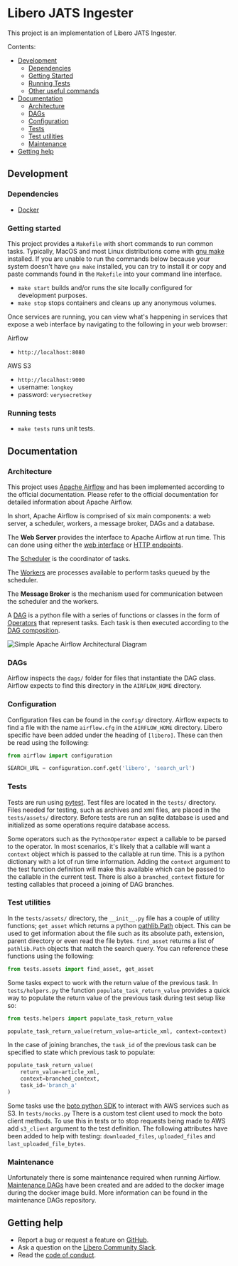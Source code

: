 # Libero JATS Ingester

This project is an implementation of Libero JATS Ingester.

Contents:
 - [Development](#development)
    - [Dependencies](#dependencies)
    - [Getting Started](#getting-started)
    - [Running Tests](#running-tests)
    - [Other useful commands](#other-useful-commands)
 - [Documentation](#documentation)
    - [Architecture](#architecture)
    - [DAGs](#dags)
    - [Configuration](#configuration)
    - [Tests](#tests)
    - [Test utilities](#test-utilities)
    - [Maintenance](#maintenance)
 - [Getting help](#getting-help)

## Development

### Dependencies

* [Docker](https://www.docker.com/)

### Getting started
This project provides a `Makefile` with short commands to run common tasks.
Typically, MacOS and most Linux distributions come with [gnu make](https://www.gnu.org/software/make/)
installed. If you are unable to run the commands below because your system doesn't 
have `gnu make` installed, you can try to install it or copy and paste commands
found in the `Makefile` into your command line interface.

* `make start` builds and/or runs the site locally configured for development purposes.
* `make stop` stops containers and cleans up any anonymous volumes.

Once services are running, you can view what's happening in services that expose
a web interface by navigating to the following in your web browser:
 
Airflow
 - `http://localhost:8080`
 
AWS S3
 - `http://localhost:9000`
 - username: `longkey`
 - password: `verysecretkey`
 
### Running tests

* `make tests` runs unit tests.

## Documentation

### Architecture

This project uses [Apache Airflow](https://airflow.apache.org/) and has been
implemented according to the official documentation. Please refer
to the official documentation for detailed information about Apache Airflow.

In short, Apache Airflow is comprised of six main components: a web server, 
a scheduler, workers, a message broker, DAGs and a database.

The **Web Server** provides the interface to Apache Airflow at run time. This 
can done using either the [web interface](https://airflow.apache.org/ui.html) 
or [HTTP endpoints](https://airflow.apache.org/api.html).

The [Scheduler](https://airflow.apache.org/scheduler.html) is the coordinator of
tasks.

The [Workers](https://docs.celeryproject.org/en/latest/userguide/workers.html) 
are processes available to perform tasks queued by the scheduler. 

The **Message Broker** is the mechanism used for communication between the 
scheduler and the workers.

A [DAG](https://airflow.apache.org/concepts.html#dags) is a python file with a
series of functions or classes in the form of 
[Operators](https://airflow.apache.org/concepts.html#operators) 
that represent tasks. Each task is then executed according to the 
[DAG composition](https://airflow.apache.org/concepts.html#bitshift-composition).

![Simple Apache Airflow Architectural Diagram](https://miro.medium.com/max/1140/1*u6duhZD2J_i1zZ0Txq26Cg.png)

### DAGs
Airflow inspects the `dags/` folder for files that instantiate the DAG class.
Airflow expects to find this directory in the `AIRFLOW_HOME` directory.

### Configuration
Configuration files can be found in the `config/` directory. Airflow expects to 
find a file with the name `airflow.cfg` in the `AIRFLOW_HOME` directory. Libero
specific have been added under the heading of `[libero]`. These can then be read
using the following:
```python
from airflow import configuration

SEARCH_URL = configuration.conf.get('libero', 'search_url')
```

### Tests
Tests are run using [pytest](https://pytest.org/en/latest/). Test files are 
located in the `tests/` directory. Files needed for testing, such as archives and 
xml files, are placed in the `tests/assets/` directory. Before tests are run an
sqlite database is used and initialized as some operations require database
access.
 
Some operators such as the `PythonOperator` expect a callable to be parsed to 
the operator. In most scenarios, it's likely that a callable will want a `context`
object which is passed to the callable at run time. This is a python dictionary
with a lot of run time information. Adding the `context` argument to the test
function definition will make this available which can be passed to the callable
in the current test. There is also a `branched_context` fixture for testing
callables that proceed a joining of DAG branches.


### Test utilities
In the `tests/assets/` directory, the `__init__.py` file has a couple of utility functions; 
`get_asset` which returns a python [pathlib.Path](https://docs.python.org/3/library/pathlib.html) object.
This can be used to get information about the file such as its absolute path, 
extension, parent directory or even read the file bytes. `find_asset` returns a 
list of `pathlib.Path` objects that match the search query. You can reference 
these functions using the following:
```python
from tests.assets import find_asset, get_asset
```

Some tasks expect to work with the return value of the previous task.
In `tests/helpers.py` the function `populate_task_return_value` provides a 
quick way to populate the return value of the previous task during test setup like
so:
```python
from tests.helpers import populate_task_return_value

populate_task_return_value(return_value=article_xml, context=context)
```

In the case of joining branches, the `task_id` of the previous task can be 
specified to state which previous task to populate:
```python
populate_task_return_value(
    return_value=article_xml,
    context=branched_context,
    task_id='branch_a'
)
```

Some tasks use the [boto python SDK](https://boto3.amazonaws.com/v1/documentation/api/latest/index.html) to interact with AWS services such as S3. In `tests/mocks.py`
There is a custom test client used to mock the boto client methods. To use this
in tests or to stop requests being made to AWS add `s3_client` argument to the 
test definition. The following attributes have been added to help with testing:
`downloaded_files`, `uploaded_files` and `last_uploaded_file_bytes`.

### Maintenance
Unfortunately there is some maintenance required when running Airflow.
[Maintenance DAGs](https://github.com/libero/airflow-maintenance-dags) have been 
created and are added to the docker image during the docker image build. More 
information can be found in the maintenance DAGs repository.


## Getting help

- Report a bug or request a feature on [GitHub](https://github.com/libero/libero/issues/new/choose).
- Ask a question on the [Libero Community Slack](https://libero.pub/join-slack).
- Read the [code of conduct](https://libero.pub/code-of-conduct).